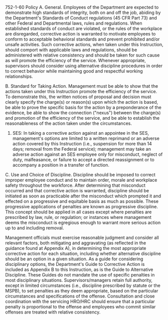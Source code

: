 
752-1-60 Policy
A. General. Employees of the Department are expected to demonstrate high standards of integrity, both on and off the job, abiding by the Department's Standards of Conduct regulations (45 CFR Part 73) and other Federal and Departmental laws, rules and regulations. When established standards of conduct are violated, or the rules of the workplace are disregarded, corrective action is warranted to motivate employees to conform to acceptable behavioral standards and prevent prohibited and/or unsafe activities. Such corrective actions, when taken under this Instruction, should comport with applicable laws and regulations, should be administered with relative consistency and should be taken for such cause as will promote the efficiency of the service. Whenever appropriate, supervisors should consider using alternative discipline procedures in order to correct behavior while maintaining good and respectful working relationships.

B. Standard for Taking Action. Management must be able to show that the actions taken under this Instruction promote the efficiency of the service. To demonstrate this, the written notices of proposal and decision must clearly specify the charge(s) or reason(s) upon which the action is based, be able to prove the specific basis for the action by a preponderance of the evidence, be able to show the connection ("nexus") between the charge(s) and promotion of the efficiency of the service, and be able to establish the reasonableness of the action taken under the circumstances.

1. SES: In taking a corrective action against an appointee in the SES, management's options are limited to a written reprimand or an adverse action covered by this Instruction (i.e., suspension for more than 14 days; removal from the Federal service); management may take an adverse action against an SES employee only for misconduct, neglect of duty, malfeasance, or failure to accept a directed reassignment or to accompany a position in a transfer of function.

C. Use and Choice of Discipline. Discipline should be imposed to correct improper employee conduct and to maintain order, morale and workplace safety throughout the workforce. After determining that misconduct occurred and that corrective action is warranted, discipline should be initiated as soon as practicable after the misconduct which prompted it and effected on a progressive and equitable basis as much as possible. These progressive applications of penalties are known as progressive discipline. This concept should be applied in all cases except where penalties are prescribed by law, rule, or regulation; or instances where management deems the misconduct is egregious enough to warrant more serious action up to and including removal.

Management officials must exercise reasonable judgment and consider all relevant factors, both mitigating and aggravating (as reflected in the guidance found at Appendix A), in determining the most appropriate corrective action for each situation, including whether alternative discipline should be an option in a given situation. As a guide for considering disciplinary options, the Department's Guide to Corrective Action is included as Appendix B to this Instruction, as is the Guide to Alternative Discipline. These Guides do not mandate the use of specific penalties in most disciplinary situations. Supervisors/managers retain full authority, except in limited circumstances (i.e., discipline prescribed by statute or the MSPB), to set penalties as they deem appropriate, based on the particular circumstances and specifications of the offense. Consultation and close coordination with the servicing HRO/HRC should ensure that a particular penalty is proportional to the offense and employees who commit similar offenses are treated with relative consistency.

